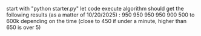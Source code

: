 start with "python starter.py"
let code execute
algorithm should get the following results (as a matter of 10/20/2025) :
950
950
950
950
900
500 to 600k depending on the time (close to 450 if under a minute, higher than 650 is over 5)
